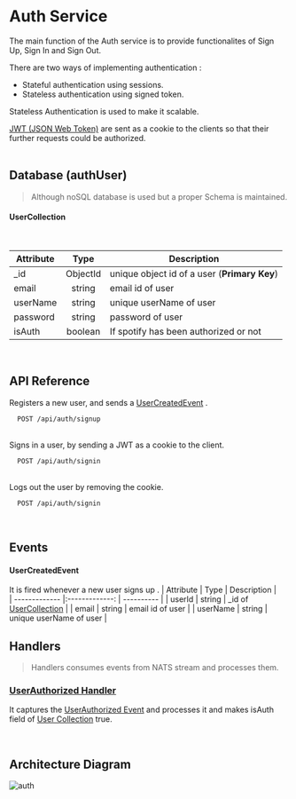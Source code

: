 # Auth Service

The main function of the Auth service is to provide functionalites of Sign Up, Sign In and Sign Out.

There are two ways of implementing authentication : 
- Stateful authentication using sessions.
- Stateless authentication using signed token.


Stateless Authentication is used to make it scalable.

[JWT (JSON Web Token)](https://en.wikipedia.org/wiki/JSON_Web_Token) are sent as a cookie to the clients so that their further requests could be authorized.
<br>
<br>
## Database (authUser)

> Although noSQL database is used but a proper Schema is maintained.<br>
> 


#### UserCollection <br>
<br>

| Attribute        | Type        | Description |   
| ------------- |:-------------: | ----------  |
| _id      | ObjectId | unique object id of a user (**Primary Key**) |
| email      | string | email id of user |
| userName      | string      |  unique userName of user |
| password | string     |   password of user |
|isAuth | boolean   | If spotify has been authorized or not  |
<br>

## API Reference

Registers a new user, and sends a [UserCreatedEvent](#usercreatedevent) .

```code
  POST /api/auth/signup
```
\
Signs in a user, by sending a JWT as a cookie to the client.

```code
  POST /api/auth/signin
```
\
Logs out the user by removing the cookie.

```code
  POST /api/auth/signin
```
<br>

## Events


#### UserCreatedEvent


It is fired whenever a new user signs up .
| Attribute        | Type        | Description |   
| ------------- |:-------------: | ----------  |
| userId      | string | _id of [UserCollection]() |
| email      | string | email id of user |
| userName      | string      |  unique userName of user |
<br>

## Handlers
> Handlers consumes events from NATS stream and processes them.
### [UserAuthorized Handler](/auth/src/handlers/userAuthorizedHandler.ts)
It captures the [UserAuthorized Event](spotify#userauthorizedevent) and processes it and makes isAuth field of [User Collection]() true.

<br>

## Architecture Diagram
![auth](https://user-images.githubusercontent.com/58662119/206139474-a67dbfa8-8806-4e60-b0df-4fc401e7b1cc.png)